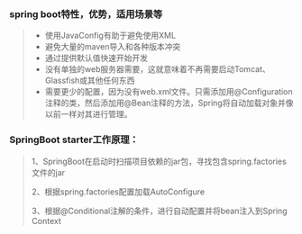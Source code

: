 ### spring boot特性，优势，适用场景等

> - 使用JavaConfig有助于避免使用XML
> - 避免大量的maven导入和各种版本冲突
> - 通过提供默认值快速开始开发
> - 没有单独的web服务器需要，这就意味着不再需要启动Tomcat、Glassfish或其他任何东西
> - 需要更少的配置，因为没有web.xml文件。只需添加用@Configuration注释的类，然后添加用@Bean注释的方法，Spring将自动加载对象并像以前一样对其进行管理。

### SpringBoot starter工作原理：

> 1、SpringBoot在启动时扫描项目依赖的jar包，寻找包含spring.factories文件的jar
>
> 2、根据spring.factories配置加载AutoConfigure
>
> 3、根据@Conditional注解的条件，进行自动配置并将bean注入到Spring Context